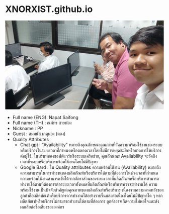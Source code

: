 # XNORXIST.github.io
![alt text for screen readers](/IMG_20231011_095721.jpg "Text to show on mouseover")

- Full name (ENG): Napat Saifong
- Full name (TH) : ณภัทร สายฟอง
- Nickname : PP
- Guest : สมมนัส เกตุผ่อง (ตอง)
- Quality Attributes
  - Chat gpt : "Availability" หมายถึงคุณลักษณะคุณภาพที่วัดความพร้อมใช้งานของระบบหรือบริการในระยะเวลาที่กำหนดหรือตลอดเวลาโดยไม่มีการหยุดชะงักหรือขาดการให้บริการต่อผู้ใช้. ในบริบทของซอฟต์แวร์หรือระบบเครือข่าย, คุณลักษณะ Availability จะวัดถึงเวลาที่ระบบหรือบริการพร้อมใช้งานโดยไม่มีปัญหา
  - Google Bard : ใน Quality attributes ความพร้อมใช้งาน (Availability) หมายถึง ความสามารถในการทำงานของผลิตภัณฑ์หรือบริการได้ตามที่ต้องการในช่วงเวลาที่กำหนด ความพร้อมใช้งานสามารถวัดได้จากอัตราส่วนของระยะเวลาที่ผลิตภัณฑ์หรือบริการสามารถทำงานได้ตามที่ต้องการต่อระยะเวลาทั้งหมดที่ผลิตภัณฑ์หรือบริการควรจะทำงานได้
                  ความพร้อมใช้งานเป็นปัจจัยสำคัญต่อคุณภาพของผลิตภัณฑ์หรือบริการ เนื่องจากความคาดหวังของลูกค้าคือผลิตภัณฑ์หรือบริการควรทำงานได้อย่างราบรื่นและต่อเนื่องโดยไม่มีปัญหาใด ๆ หากผลิตภัณฑ์หรือบริการไม่สามารถทำงานได้ตามที่ต้องการ ลูกค้าอาจเกิดความไม่พอใจและส่งผลเสียต่อชื่อเสียงขององค์กร
